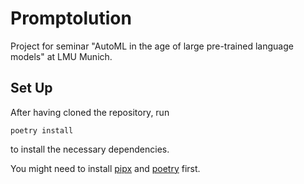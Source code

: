 # Promptolution

Project for seminar "AutoML in the age of large pre-trained language models" at LMU Munich.

## Set Up

After having cloned the repository, run

```
poetry install
```

to install the necessary dependencies.

You might need to install [pipx](https://pipx.pypa.io/stable/installation/) and [poetry](https://python-poetry.org/docs/) first.
